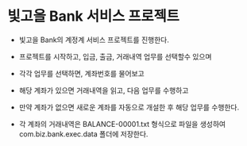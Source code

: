 # 빛고을 Bank 서비스 프로젝트

* 빛고을 Bank의 계정계 서비스 프로젝트를 진행한다.
* 프로젝트를 시작하고, 입금, 출금, 거래내역 업무를 선택할수 있으며
* 각각 업무를 선택하면, 계좌번호를 물어보고
* 해당 계좌가 있으면 거래내역을 읽고, 다음 업무를 수행하고
* 만약 계좌가 없으면 새로운 계좌를 자동으로 개설한 후 해당 업무를 수행한다.

* 각 계좌의 거래내역은 BALANCE-00001.txt 형식으로 파일을 생성하여 com.biz.bank.exec.data 폴더에 저장한다.